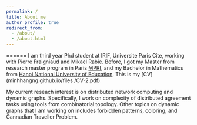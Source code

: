 ```yaml
---
permalink: /
title: About me
author_profile: true
redirect_from: 
  - /about/
  - /about.html
---
```


======
I am third year Phd student at IRIF, Universite Paris Cite, working with Pierre Fraigniaud and Mikael Rabie. Before, I got my Master from research master program in Paris [MPRI](https://wikimpri.dptinfo.ens-cachan.fr/doku.php), and my Bachelor in Mathematics from [Hanoi National University of Education](https://english.hnue.edu.vn). This is my [CV](minhhangng.github.io/files
/CV-2.pdf)

My current reseach interest is on distributed network computing and dynamic graphs. Specifically, I work on complexity of distributed agreement tasks using tools from combinatorial topology. Other topics on dynamic graphs that I am working on includes forbidden patterns, coloring, and Cannadian Traveller Problem. 




